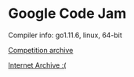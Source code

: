 # Google Code Jam

Compiler info: go1.11.6, linux, 64-bit

[Competition archive](https://codingcompetitions.withgoogle.com/codejam/archive)

[Internet Archive :(](https://web.archive.org/web/20170227150441/http://code.google.com/codejam/contests.html)

